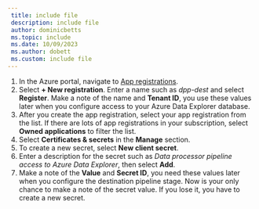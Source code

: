 ```yaml
---
 title: include file
 description: include file
 author: dominicbetts
 ms.topic: include
 ms.date: 10/09/2023
 ms.author: dobett
 ms.custom: include file
---
```


1. In the Azure portal, navigate to [App registrations](https://portal.azure.com/#view/Microsoft_AAD_IAM/ActiveDirectoryMenuBlade/~/RegisteredApps).
1. Select **+ New registration**. Enter a name such as _dpp-dest_ and select **Register**. Make a note of the name and **Tenant ID**, you use these values later when you configure access to your Azure Data Explorer database.
1. After you create the app registration, select your app registration from the list. If there are lots of app registrations in your subscription, select **Owned applications** to filter the list.
1. Select **Certificates & secrets** in the **Manage** section.
1. To create a new secret, select **New client secret**.
1. Enter a description for the secret such as _Data processor pipeline access to Azure Data Explorer_, then select **Add**.
1. Make a note of the **Value** and **Secret ID**, you need these values later when you configure the destination pipeline stage. Now is your only chance to make a note of the secret value. If you lose it, you have to create a new secret.
